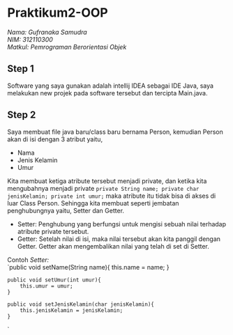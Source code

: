 # Praktikum2-OOP

*Nama: Gufranaka Samudra*</br>
*NIM: 312110300*</br>
*Matkul: Pemrograman Berorientasi Objek*</br>

## Step 1
Software yang saya gunakan adalah intellij IDEA sebagai IDE Java, saya melakukan new projek pada software tersebut dan tercipta Main.java.

## Step 2
Saya membuat file java baru/class baru bernama Person, kemudian Person akan di isi dengan 3 atribut yaitu,
- Nama
- Jenis Kelamin
- Umur

Kita membuat ketiga atribute tersebut menjadi private, dan ketika kita mengubahnya menjadi private 
`
private String name;
private char jenisKelamin;
private int umur;
`
maka atribute itu tidak bisa di akses di luar Class Person. Sehingga kita membuat seperti jembatan penghubungnya yaitu, Setter dan Getter.

- Setter: Penghubung yang berfungsi untuk mengisi sebuah nilai terhadap atribute private tersebut.
- Getter: Setelah nilai di isi, maka nilai tersebut akan kita panggil dengan Getter. Getter akan mengembalikan nilai yang telah di set di Setter.

Contoh *Setter:*</br>
`public void setName(String name){
        this.name = name;
    }

    public void setUmur(int umur){
        this.umur = umur;
    }

    public void setJenisKelamin(char jenisKelamin){
        this.jenisKelamin = jenisKelamin;
    }
`
